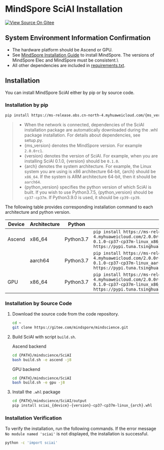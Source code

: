# MindSpore SciAI Installation

[![View Source On Gitee](https://mindspore-website.obs.cn-north-4.myhuaweicloud.com/website-images/master/resource/_static/logo_source_en.png)](https://gitee.com/mindspore/docs/blob/master/docs/sciai/docs/source_en/installation.md)&nbsp;&nbsp;

## System Environment Information Confirmation

- The hardware platform should be Ascend or GPU.
- See [MindSpore Installation Guide](https://www.mindspore.cn/install/en) to install MindSpore.
    The versions of MindSpore Elec and MindSpore must be consistent.\
- All other dependencies are included in [requirements.txt](https://gitee.com/mindspore/mindscience/blob/master/SciAI/requirements.txt).

## Installation

You can install MindSpore SciAI either by pip or by source code.

### Installation by pip

```bash
pip install https://ms-release.obs.cn-north-4.myhuaweicloud.com/{ms_version}/mindscience/{arch}/sciai_{device}-{version}-{python_version}-linux_{arch}.whl -i https://pypi.tuna.tsinghua.edu.cn/simple
```

> - When the network is connected, dependencies of the SciAI installation package are automatically downloaded during the .whl package installation. For details about dependencies, see setup.py.
> - {ms_version} denotes the MindSpore version. For example `2.0.0rc1`.
> - {version} denotes the version of SciAI. For example, when you are installing SciAI 0.1.0, {version} should be `0.1.0`.
> - {arch} denotes the system architecture. For example, the Linux system you are using is x86 architecture 64-bit, {arch} should be `x86_64`. If the system is ARM architecture 64-bit, then it should be `aarch64`.
> - {python_version} specifies the python version of which SciAI is built. If you wish to use Python3.7.5, {python_version} should be `cp37-cp37m`. If Python3.9.0 is used, it should be `cp39-cp39`.

The following table provides corresponding installation command to each architecture and python version.

| Device | Architecture | Python    | Command                                                                                                                                                                                    |
|--------|--------------|-----------|--------------------------------------------------------------------------------------------------------------------------------------------------------------------------------------------|
| Ascend | x86_64       | Python3.7 | `pip install https://ms-release.obs.cn-north-4.myhuaweicloud.com/2.0.0rc1/mindscience/x86_64/sciai_ascend-0.1.0-cp37-cp37m-linux_x86_64.whl -i https://pypi.tuna.tsinghua.edu.cn/simple`   |
|        | aarch64      | Python3.7 | `pip install https://ms-release.obs.cn-north-4.myhuaweicloud.com/2.0.0rc1/mindscience/aarch64/sciai_ascend-0.1.0-cp37-cp37m-linux_aarch64.whl -i https://pypi.tuna.tsinghua.edu.cn/simple` |
| GPU    | x86_64       | Python3.7 | `pip install https://ms-release.obs.cn-north-4.myhuaweicloud.com/2.0.0rc1/mindscience/x86_64/sciai_gpu-0.1.0-cp37-cp37m-linux_x86_64.whl -i https://pypi.tuna.tsinghua.edu.cn/simple`      |

### Installation by Source Code

1. Download the source code from the code repository.

    ```bash
    cd ~
    git clone https://gitee.com/mindspore/mindscience.git
    ```

2. Build SciAI with script `build.sh`.

    Ascend backend

    ```bash
    cd {PATH}/mindscience/SciAI
    bash build.sh -e ascend -j8
    ```

    GPU backend

    ```bash
    cd {PATH}/mindscience/SciAI
    bash build.sh -e gpu -j8
    ```

3. Install the `.whl` package

    ```bash
    cd {PATH}/mindscience/SciAI/output
    pip install sciai_{device}-{version}-cp37-cp37m-linux_{arch}.whl
    ```

### Installation Verification

To verify the installation, run the following commands. If the error message `No module named 'sciai'` is not displayed, the installation is successful.

```bash
python -c 'import sciai'
```
